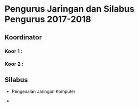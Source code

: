 # Pengurus Jaringan dan Silabus Pengurus 2017-2018

## Koordinator 
### Koor 1 :
### Koor 2 :

## Silabus

- Pengenalan Jaringan Komputer

- 
